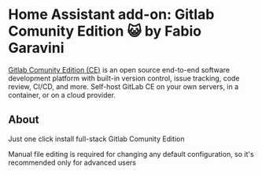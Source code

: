 # Home Assistant add-on: Gitlab Comunity Edition 😺 by Fabio Garavini

[Gitlab Comunity Edition (CE)](https://gitlab.com/rluna-gitlab/gitlab-ce) is an open source end-to-end software development platform with built-in version control, issue tracking, code review, CI/CD, and more. Self-host GitLab CE on your own servers, in a container, or on a cloud provider.

## About

Just one click install full-stack Gitlab Comunity Edition

Manual file editing is required for changing any default configuration, so it's recommended only for advanced users